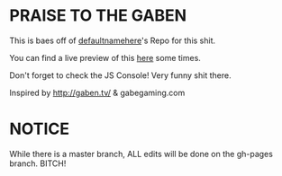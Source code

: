 PRAISE TO THE GABEN
=========================
This is baes off of [defaultnamehere](https://github.com/defaultnamehere/defaultnamehere.github.io)'s Repo for this shit. 

You can find a live preview of this [here](http://FGKServers.com/gabe) some times.

Don't forget to check the JS Console! Very funny shit there. 

Inspired by http://gaben.tv/ & gabegaming.com

NOTICE
=========================
While there is a master branch, ALL edits will be done on the gh-pages branch. BITCH!
